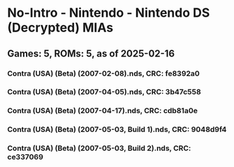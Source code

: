 # No-Intro - Nintendo - Nintendo DS (Decrypted) MIAs
## Games: 5, ROMs: 5, as of 2025-02-16

### Contra (USA) (Beta) (2007-02-08).nds, CRC: fe8392a0
### Contra (USA) (Beta) (2007-04-05).nds, CRC: 3b47c558
### Contra (USA) (Beta) (2007-04-17).nds, CRC: cdb81a0e
### Contra (USA) (Beta) (2007-05-03, Build 1).nds, CRC: 9048d9f4
### Contra (USA) (Beta) (2007-05-03, Build 2).nds, CRC: ce337069
